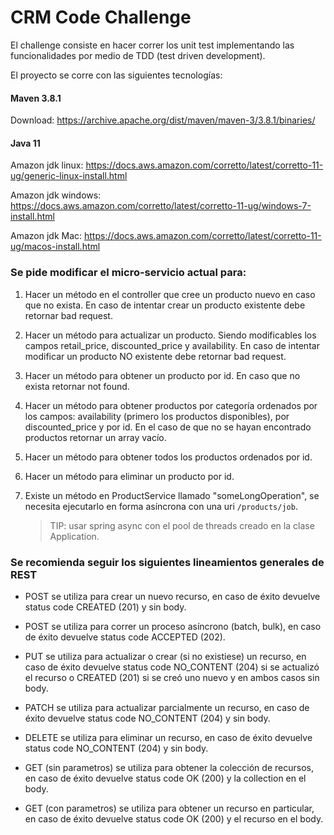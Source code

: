 # CRM Code Challenge

El challenge consiste en hacer correr los unit test implementando las funcionalidades por medio de TDD (test driven development).

El proyecto se corre con las siguientes tecnologías:

#### Maven 3.8.1
Download: https://archive.apache.org/dist/maven/maven-3/3.8.1/binaries/

#### Java 11

Amazon jdk linux: https://docs.aws.amazon.com/corretto/latest/corretto-11-ug/generic-linux-install.html

Amazon jdk windows: https://docs.aws.amazon.com/corretto/latest/corretto-11-ug/windows-7-install.html

Amazon jdk Mac: https://docs.aws.amazon.com/corretto/latest/corretto-11-ug/macos-install.html


### Se pide modificar el micro-servicio actual para:

1. Hacer un método en el controller que cree un producto nuevo en caso que no exista. En caso de intentar crear un producto existente debe retornar bad request.

2. Hacer un método para actualizar un producto. Siendo modificables los campos retail_price, discounted_price y availability. En caso de intentar modificar un producto NO existente debe retornar bad request.

3. Hacer un método para obtener un producto por id. En caso que no exista retornar not found.

4. Hacer un método para obtener productos por categoría ordenados por los campos: availability (primero los productos disponibles), por discounted_price y por id. En el caso de que no se hayan encontrado productos retornar un array vacío.

5. Hacer un método para obtener todos los productos ordenados por id.

6. Hacer un método para eliminar un producto por id.

7. Existe un método en ProductService llamado "someLongOperation", se necesita ejecutarlo en forma asíncrona con una uri ```/products/job```.
   > TIP: usar spring async con el pool de threads creado en la clase Application.


### Se recomienda seguir los siguientes lineamientos generales de REST

- POST se utiliza para crear un nuevo recurso, en caso de éxito devuelve status code CREATED (201) y sin body.

- POST se utiliza para correr un proceso asíncrono (batch, bulk), en caso de éxito devuelve status code ACCEPTED (202).

- PUT se utiliza para actualizar o crear (si no existiese) un recurso, en caso de éxito devuelve status code NO_CONTENT (204) si se actualizó el recurso o CREATED (201) si se creó uno nuevo y en ambos casos sin body.

- PATCH se utiliza para actualizar parcialmente un recurso, en caso de éxito devuelve status code NO_CONTENT (204) y sin body.

- DELETE se utiliza para eliminar un recurso, en caso de éxito devuelve status code NO_CONTENT (204) y sin body.

- GET (sin parametros) se utiliza para obtener la colección de recursos, en caso de éxito devuelve status code OK (200) y la collection en el body.

- GET (con parametros) se utiliza para obtener un recurso en particular, en caso de éxito devuelve status code OK (200) y el recurso en el body.

